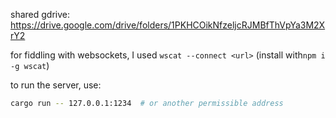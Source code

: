 shared gdrive: https://drive.google.com/drive/folders/1PKHCOikNfzeljcRJMBfThVpYa3M2XrY2

for fiddling with websockets, I used `wscat --connect <url>` (install with`npm i -g wscat`)

to run the server, use:

```sh
cargo run -- 127.0.0.1:1234  # or another permissible address
```
